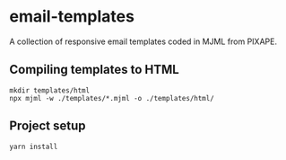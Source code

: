 # email-templates

A collection of responsive email templates coded in MJML from PIXAPE.

## Compiling templates to HTML

```
mkdir templates/html
npx mjml -w ./templates/*.mjml -o ./templates/html/
```

## Project setup

```
yarn install
```
